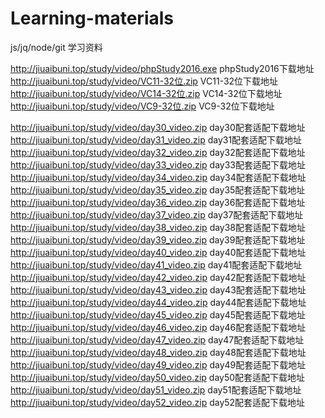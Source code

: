 # Learning-materials
js/jq/node/git   学习资料

http://jiuaibuni.top/study/video/phpStudy2016.exe  phpStudy2016下载地址<br>
http://jiuaibuni.top/study/video/VC11-32位.zip  VC11-32位下载地址<br>
http://jiuaibuni.top/study/video/VC14-32位.zip  VC14-32位下载地址<br>
http://jiuaibuni.top/study/video/VC9-32位.zip  VC9-32位下载地址<br>

http://jiuaibuni.top/study/video/day30_video.zip   day30配套适配下载地址<br>
http://jiuaibuni.top/study/video/day31_video.zip   day31配套适配下载地址<br>
http://jiuaibuni.top/study/video/day32_video.zip   day32配套适配下载地址<br>
http://jiuaibuni.top/study/video/day33_video.zip   day33配套适配下载地址<br>
http://jiuaibuni.top/study/video/day34_video.zip   day34配套适配下载地址<br>
http://jiuaibuni.top/study/video/day35_video.zip   day35配套适配下载地址<br>
http://jiuaibuni.top/study/video/day36_video.zip   day36配套适配下载地址<br>
http://jiuaibuni.top/study/video/day37_video.zip   day37配套适配下载地址<br>
http://jiuaibuni.top/study/video/day38_video.zip   day38配套适配下载地址<br>
http://jiuaibuni.top/study/video/day39_video.zip   day39配套适配下载地址<br>
http://jiuaibuni.top/study/video/day40_video.zip   day40配套适配下载地址<br>
http://jiuaibuni.top/study/video/day41_video.zip   day41配套适配下载地址<br>
http://jiuaibuni.top/study/video/day42_video.zip   day42配套适配下载地址<br>
http://jiuaibuni.top/study/video/day43_video.zip   day43配套适配下载地址<br>
http://jiuaibuni.top/study/video/day44_video.zip   day44配套适配下载地址<br>
http://jiuaibuni.top/study/video/day45_video.zip   day45配套适配下载地址<br>
http://jiuaibuni.top/study/video/day46_video.zip   day46配套适配下载地址<br>
http://jiuaibuni.top/study/video/day47_video.zip   day47配套适配下载地址<br>
http://jiuaibuni.top/study/video/day48_video.zip   day48配套适配下载地址<br>
http://jiuaibuni.top/study/video/day49_video.zip   day49配套适配下载地址<br>
http://jiuaibuni.top/study/video/day50_video.zip   day50配套适配下载地址<br>
http://jiuaibuni.top/study/video/day51_video.zip   day51配套适配下载地址<br>
http://jiuaibuni.top/study/video/day52_video.zip   day52配套适配下载地址<br>
